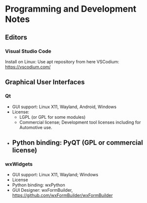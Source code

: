 Programming and Development Notes
=================================

Editors
-------

### Visual Studio Code

Install on Linux: Use apt repository from here VSCodium: https://vscodium.com/

Graphical User Interfaces
-------------------------

### Qt

- GUI support: Linux X11, Wayland, Android, Windows
- License:
    - LGPL (or GPL for some modules)
    - Commercial license; Development tool licenses including for Automotive use.
- Python binding: PyQT (GPL or commercial license)
    - 


### wxWidgets

- GUI support: Linux X11, Wayland; Windows
- License
- Python binding: wxPython
- GUI Designer: wxFormBuilder,
  https://github.com/wxFormBuilder/wxFormBuilder

